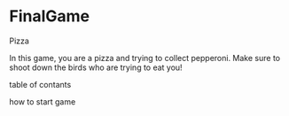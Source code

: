 # FinalGame
 
Pizza

In this game, you are a pizza and trying to collect pepperoni. Make sure to shoot down the birds who are trying to eat you!

table of contants

how to start game

